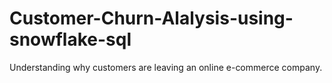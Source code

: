 # Customer-Churn-Alalysis-using-snowflake-sql
Understanding why customers are leaving an online e-commerce company.

